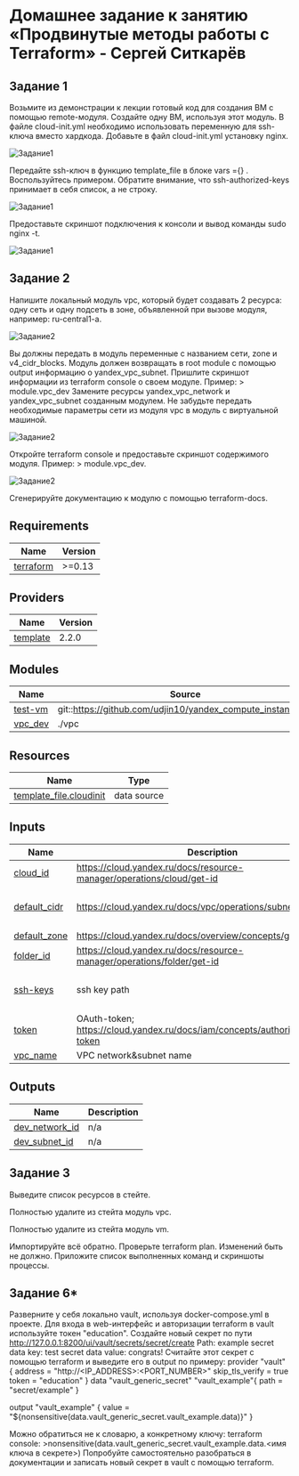 # Домашнее задание к занятию «Продвинутые методы работы с Terraform» - Сергей Ситкарёв

## Задание 1

Возьмите из демонстрации к лекции готовый код для создания ВМ с помощью remote-модуля.
Создайте одну ВМ, используя этот модуль. В файле cloud-init.yml необходимо использовать переменную для ssh-ключа вместо хардкода.
Добавьте в файл cloud-init.yml установку nginx.

![Задание1](https://github.com/SSitkarev/terraform-04/blob/main/img/1.jpg)

Передайте ssh-ключ в функцию template_file в блоке vars ={} . Воспользуйтесь примером. Обратите внимание, что ssh-authorized-keys принимает в себя список, а не строку.

![Задание1](https://github.com/SSitkarev/terraform-04/blob/main/img/2-1.jpg)

Предоставьте скриншот подключения к консоли и вывод команды sudo nginx -t.

![Задание1](https://github.com/SSitkarev/terraform-04/blob/main/img/3.jpg)

## Задание 2

Напишите локальный модуль vpc, который будет создавать 2 ресурса: одну сеть и одну подсеть в зоне, объявленной при вызове модуля, например: ru-central1-a.

![Задание2](https://github.com/SSitkarev/terraform-04/blob/main/img/4.jpg)

Вы должны передать в модуль переменные с названием сети, zone и v4_cidr_blocks.
Модуль должен возвращать в root module с помощью output информацию о yandex_vpc_subnet. Пришлите скриншот информации из terraform console о своем модуле. Пример: > module.vpc_dev
Замените ресурсы yandex_vpc_network и yandex_vpc_subnet созданным модулем. Не забудьте передать необходимые параметры сети из модуля vpc в модуль с виртуальной машиной.

![Задание2](https://github.com/SSitkarev/terraform-04/blob/main/img/7.jpg)

Откройте terraform console и предоставьте скриншот содержимого модуля. Пример: > module.vpc_dev.

![Задание2](https://github.com/SSitkarev/terraform-04/blob/main/img/6.jpg)

Сгенерируйте документацию к модулю с помощью terraform-docs.

## Requirements

| Name | Version |
|------|---------|
| <a name="requirement_terraform"></a> [terraform](#requirement\_terraform) | >=0.13 |

## Providers

| Name | Version |
|------|---------|
| <a name="provider_template"></a> [template](#provider\_template) | 2.2.0 |

## Modules

| Name | Source | Version |
|------|--------|---------|
| <a name="module_test-vm"></a> [test-vm](#module\_test-vm) | git::https://github.com/udjin10/yandex_compute_instance.git | main |
| <a name="module_vpc_dev"></a> [vpc\_dev](#module\_vpc\_dev) | ./vpc | n/a |

## Resources

| Name | Type |
|------|------|
| [template_file.cloudinit](https://registry.terraform.io/providers/hashicorp/template/latest/docs/data-sources/file) | data source |

## Inputs

| Name | Description | Type | Default | Required |
|------|-------------|------|---------|:--------:|
| <a name="input_cloud_id"></a> [cloud\_id](#input\_cloud\_id) | https://cloud.yandex.ru/docs/resource-manager/operations/cloud/get-id | `string` | n/a | yes |
| <a name="input_default_cidr"></a> [default\_cidr](#input\_default\_cidr) | https://cloud.yandex.ru/docs/vpc/operations/subnet-create | `list(string)` | <pre>[<br>  "10.0.1.0/24"<br>]</pre> | no |
| <a name="input_default_zone"></a> [default\_zone](#input\_default\_zone) | https://cloud.yandex.ru/docs/overview/concepts/geo-scope | `string` | `"ru-central1-a"` | no |
| <a name="input_folder_id"></a> [folder\_id](#input\_folder\_id) | https://cloud.yandex.ru/docs/resource-manager/operations/folder/get-id | `string` | n/a | yes |
| <a name="input_ssh-keys"></a> [ssh-keys](#input\_ssh-keys) | ssh key path | `list(string)` | <pre>[<br>  "C:/Users/Sergey/.ssh/id_rsa.pub"<br>]</pre> | no |
| <a name="input_token"></a> [token](#input\_token) | OAuth-token; https://cloud.yandex.ru/docs/iam/concepts/authorization/oauth-token | `string` | n/a | yes |
| <a name="input_vpc_name"></a> [vpc\_name](#input\_vpc\_name) | VPC network&subnet name | `string` | `"develop"` | no |

## Outputs

| Name | Description |
|------|-------------|
| <a name="output_dev_network_id"></a> [dev\_network\_id](#output\_dev\_network\_id) | n/a |
| <a name="output_dev_subnet_id"></a> [dev\_subnet\_id](#output\_dev\_subnet\_id) | n/a |


## Задание 3

Выведите список ресурсов в стейте.

Полностью удалите из стейта модуль vpc.

Полностью удалите из стейта модуль vm.

Импортируйте всё обратно. Проверьте terraform plan. Изменений быть не должно. Приложите список выполненных команд и скриншоты процессы.

## Задание 6*

Разверните у себя локально vault, используя docker-compose.yml в проекте.
Для входа в web-интерфейс и авторизации terraform в vault используйте токен "education".
Создайте новый секрет по пути http://127.0.0.1:8200/ui/vault/secrets/secret/create Path: example
secret data key: test secret data value: congrats!
Считайте этот секрет с помощью terraform и выведите его в output по примеру:
provider "vault" {
 address = "http://<IP_ADDRESS>:<PORT_NUMBER>"
 skip_tls_verify = true
 token = "education"
}
data "vault_generic_secret" "vault_example"{
 path = "secret/example"
}

output "vault_example" {
 value = "${nonsensitive(data.vault_generic_secret.vault_example.data)}"
} 

Можно обратиться не к словарю, а конкретному ключу:
terraform console: >nonsensitive(data.vault_generic_secret.vault_example.data.<имя ключа в секрете>)
Попробуйте самостоятельно разобраться в документации и записать новый секрет в vault с помощью terraform.